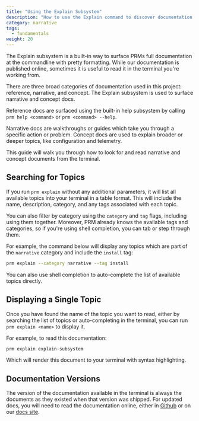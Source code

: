```yaml
---
title: "Using the Explain Subsystem"
description: "How to use the Explain command to discover documentation at the commandline."
category: narrative
tags:
  - fundamentals
weight: 20
---
```


The Explain subsystem is a built-in way to surface PRMs full documentation at the commandline with pretty formatting.
While our documentation is published online, sometimes it is useful to read it in the terminal you're working from.

There are three broad categories of documentation used in this project: reference, narrative, and concept.
The Explain subsystem is used to surface narrative and concept docs.

Reference docs are surfaced using the built-in help subsystem by calling `prm help <command>` or `prm <command> --help`.

Narrative docs are walkthroughs or guides which take you through a specific action or problem.
Concept docs are used to explain broader or deeper topics, like configuration and telemetry.

This guide will walk you through how to look for and read narrative and concept documents from the terminal.

## Searching for Topics

If you run `prm explain` without any additional parameters, it will list all available topics into your terminal in a table format.
This will include the name, description, category, and any tags associated with each topic.

You can also filter by category using the `category` and `tag` flags, including using them together.
Moreover, PRM already knows the available tags and categories, so if you're using shell completion, you can tab or step through them.

For example, the command below will display any topics which are part of the `narrative` category and include the `install` tag:

```sh
prm explain --category narrative --tag install
```

You can also use shell completion to auto-complete the list of available topics directly.

## Displaying a Single Topic

Once you have found the name of the topic you want to read, either by searching the list of topics or auto-completing in the terminal, you can run `prm explain <name>` to display it.

For example, to read this documentation:

```sh
prm explain explain-subsystem
```

Which will render this document to your terminal with syntax highlighting.

## Documentation Versions

The version of the documentation available in the terminal is always the documents as they existed when that version was shipped.
For updated docs, you will need to read the documentation online, either in [Github](https://github.com/puppetlabs/prm/tree/main/docs/md/content) or on our [docs site](https://puppetlabs.github.io/devx/prm/).
